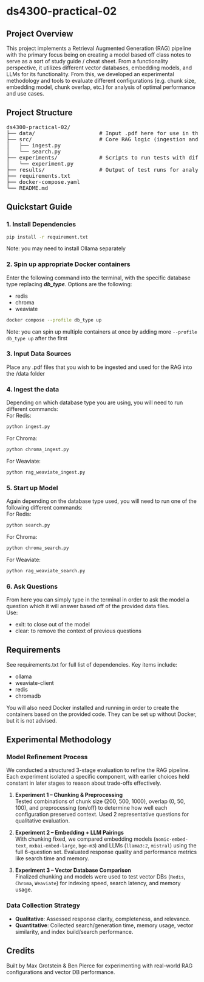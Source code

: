 # ds4300-practical-02

## Project Overview
This project implements a Retrieval Augmented Generation (RAG) pipeline with the primary focus being on creating a model based off class notes to serve as a sort of study guide / cheat sheet. From a functionality perspective, it utilizes different vector databases, embedding models, and LLMs for its functionality. From this, we developed an experimental methodology and tools to evaluate different configurations (e.g. chunk size, embedding model, chunk overlap, etc.) for analysis of optimal performance and use cases.

## Project Structure
<pre>
ds4300-practical-02/  
├── data/                    # Input .pdf here for use in the RAG  
├── src/                     # Core RAG logic (ingestion and searching)  
│   ├── ingest.py  
│   └── search.py  
├── experiments/             # Scripts to run tests with different configs  
│   └── experiment.py  
├── results/                 # Output of test runs for analysis
├── requirements.txt  
├── docker-compose.yaml  
└── README.md  
</pre>

## Quickstart Guide
### 1. Install Dependencies
```bash
pip install -r requirement.txt
```
Note: you may need to install Ollama separately  
### 2. Spin up appropriate Docker containers
Enter the following command into the terminal, with the specific database type replacing ***db_type***. Options are the following:
- redis
- chroma
- weaviate
```bash
docker compose --profile db_type up 
```
Note: you can spin up multiple containers at once by adding more ```--profile db_type up``` after the first

### 3. Input Data Sources
Place any .pdf files that you wish to be ingested and used for the RAG into the /data folder

### 4. Ingest the data
Depending on which database type you are using, you will need to run different commands:  
For Redis:   
```bash
python ingest.py
```  
For Chroma:  
```bash
python chroma_ingest.py
```  
For Weaviate:  
```bash
python rag_weaviate_ingest.py
```  

### 5. Start up Model
Again depending on the database type used, you will need to run one of the following different commands:  
For Redis:   
```bash
python search.py
```  
For Chroma:   
```bash
python chroma_search.py
```  
For Weaviate:   
```bash
python rag_weaviate_search.py
```  

### 6. Ask Questions
From here you can simply type in the terminal in order to ask the model a question which it will answer based off of the provided data files.  
Use:
- exit: to close out of the model  
- clear: to remove the context of previous questions

## Requirements
See requirements.txt for full list of dependencies. Key items include:  
- ollama  
- weaviate-client
- redis
- chromadb  

You will also need Docker installed and running in order to create the containers based on the provided code. They can be set up without Docker, but it is not advised.

## Experimental Methodology

### Model Refinement Process
We conducted a structured 3-stage evaluation to refine the RAG pipeline. Each experiment isolated a specific component, with earlier choices held constant in later stages to reason about trade-offs effectively.

1. **Experiment 1 – Chunking & Preprocessing**  
   Tested combinations of chunk size (200, 500, 1000), overlap (0, 50, 100), and preprocessing (on/off) to determine how well each configuration preserved context. Used 2 representative questions for qualitative evaluation.

2. **Experiment 2 – Embedding + LLM Pairings**  
   With chunking fixed, we compared embedding models (`nomic-embed-text`, `mxbai-embed-large`, `bge-m3`) and LLMs (`llama3:2`, `mistral`) using the full 6-question set. Evaluated response quality and performance metrics like search time and memory.

3. **Experiment 3 – Vector Database Comparison**  
   Finalized chunking and models were used to test vector DBs (`Redis`, `Chroma`, `Weaviate`) for indexing speed, search latency, and memory usage.

### Data Collection Strategy
- **Qualitative**: Assessed response clarity, completeness, and relevance.  
- **Quantitative**: Collected search/generation time, memory usage, vector similarity, and index build/search performance.

## Credits
Built by Max Grotstein & Ben Pierce for experimenting with real-world RAG configurations and vector DB performance.
